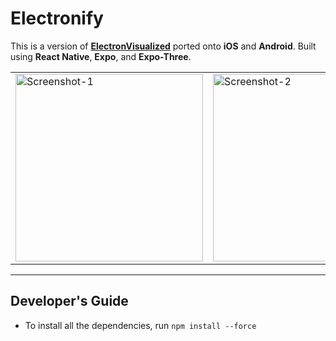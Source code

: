 # Electronify

This is a version of [**ElectronVisualized**](https://github.com/wonmor/ElectronVisualized) ported onto **iOS** and **Android**. Built using **React Native**, **Expo**, and **Expo-Three**.

<table><tr>

<td valign="center"><img width="300" alt="Screenshot-1" src="https://user-images.githubusercontent.com/35755386/223326209-4d9c4325-83e0-4919-a795-ee10e4dbc25c.jpg"></td>

<td valign="center"><img width="300" alt="Screenshot-2" src="https://user-images.githubusercontent.com/35755386/223326234-01ef8e17-463c-49c4-a68b-58a7be858816.jpg"></td>

<td valign="center"><img width="300" alt="Screenshot-3" src="https://user-images.githubusercontent.com/35755386/223326218-7fa02fac-e5d1-4500-92c7-dfc31f0f6c84.jpg"></td>

<td valign="center"><img width="300" alt="Screenshot-4" src="https://user-images.githubusercontent.com/35755386/223326243-f1ef9bce-f305-461d-8a00-0d666b8236da.jpg"></td>

</tr></table>

---

## Developer's Guide

- To install all the dependencies, run ```npm install --force```
